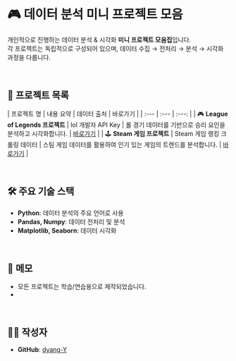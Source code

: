# 🎮 데이터 분석 미니 프로젝트 모음

개인적으로 진행하는 데이터 분석 & 시각화 **미니 프로젝트 모음집**입니다.  
각 프로젝트는 독립적으로 구성되어 있으며, 데이터 수집 → 전처리 → 분석 → 시각화 과정을 다룹니다.  

<br>

## 🚀 프로젝트 목록

| 프로젝트 명 | 내용 요약 | 데이터 출처 | 바로가기 |
| :--- | :--- | :---: |
| 🎮 **League of Legends 프로젝트** | lol 개발자 API Key | 롤 경기 데이터를 기반으로 승리 요인을 분석하고 시각화합니다. | [바로가기](./lol_project/) |
| 🕹️ **Steam 게임 프로젝트** | Steam 게임 랭킹 크롤링 데이터 | 스팀 게임 데이터를 활용하여 인기 있는 게임의 트렌드를 분석합니다. | [바로가기](./steam_project/) |

<br>

## 🛠️ 주요 기술 스택

- **Python**: 데이터 분석의 주요 언어로 사용
- **Pandas, Numpy**: 데이터 전처리 및 분석
- **Matplotlib, Seaborn**: 데이터 시각화

<br>

## 📌 메모
- 모든 프로젝트는 학습/연습용으로 제작되었습니다.  
-   

<br>

## 🧑‍💻 작성자

- **GitHub**: [dyang-Y](https.github.com/dyang-Y/mini_project)